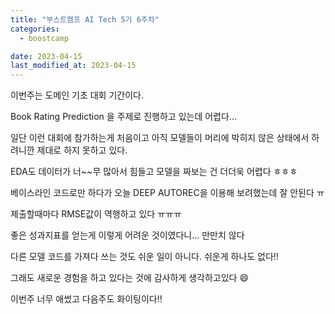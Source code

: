 ```yaml
---
title: "부스트캠프 AI Tech 5기 6주차"
categories:
  - boostcamp

date: 2023-04-15
last_modified_at: 2023-04-15
---
```


이번주는 도메인 기초 대회 기간이다.

Book Rating Prediction 을 주제로 진행하고 있는데 어렵다...

일단 이런 대회에 참가하는게 처음이고 아직 모델들이 머리에 박히지 않은 상태에서 하려니깐 제대로 하지 못하고 있다.

EDA도 데이터가 너~~무 많아서 힘들고 모델을 짜보는 건 더더욱 어렵다 ㅎㅎㅎ

베이스라인 코드로만 하다가 오늘 DEEP AUTOREC을 이용해 보려했는데 잘 안된다 ㅠ

제출할때마다 RMSE값이 역행하고 있다 ㅠㅠㅠ

좋은 성과지표를 얻는게 이렇게 어려운 것이였다니... 만만치 않다

다른 모델 코드를 가져다 쓰는 것도 쉬운 일이 아니다. 쉬운게 하나도 없다!!

그래도 새로운 경험을 하고 있다는 것에 감사하게 생각하고있다 :smile:

이번주 너무 애썼고 다음주도 화이팅이다!!